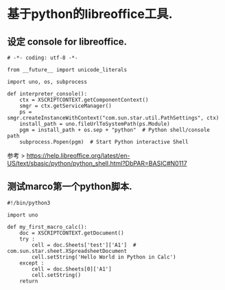 # 基于python的libreoffice工具.

## 设定 console for libreoffice.

```
# -*- coding: utf-8 -*-

from __future__ import unicode_literals

import uno, os, subprocess

def interpreter_console():
    ctx = XSCRIPTCONTEXT.getComponentContext() 
    smgr = ctx.getServiceManager()
    ps = smgr.createInstanceWithContext("com.sun.star.util.PathSettings", ctx)
    install_path = uno.fileUrlToSystemPath(ps.Module)
    pgm = install_path + os.sep + "python"  # Python shell/console path
    subprocess.Popen(pgm)  # Start Python interactive Shell
```

参考 > https://help.libreoffice.org/latest/en-US/text/sbasic/python/python_shell.html?DbPAR=BASIC#N0117

## 测试marco第一个python脚本.

```
#!/bin/python3

import uno

def my_first_macro_calc():
    doc = XSCRIPTCONTEXT.getDocument()
    try :
        cell = doc.Sheets['test']['A1']  # com.sun.star.sheet.XSpreadsheetDocument
        cell.setString('Hello World in Python in Calc')
    except :
        cell = doc.Sheets[0]['A1']
        cell.setString()
    return
```